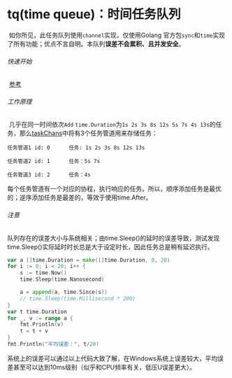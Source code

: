 # tq(time queue)：时间任务队列

​			如你所见，此任务队列使用`channel`实现，仅使用Golang 官方包`sync`和`time`实现了所有功能；优点不言自明。本队列**误差不会累积、且并发安全**。

###### 快速开始

​		[参考](https://github.com/lysShub/tq/blob/master/test/test.go)

###### 工作原理

​		几乎在同一时间依次`Add` `time.Duration`为`1s 2s 3s 8s 12s 5s 7s 4s 13s`的任务，那么[taskChans](https://github.com/lysShub/tq/blob/master/tq.go#L14)中将有3个任务管道用来存储任务：

```shell
任务管道1 id: 0      任务: 1s 2s 3s 8s 12s 13s
```

```shell
任务管道2 id: 1      任务：5s 7s
```

```shell
任务管道3 id: 2      任务：4s
```

每个任务管道有一个对应的协程，执行响应的任务。所以，顺序添加任务是最优的；逆序添加任务是最差的，等效于使用time.After。

###### 注意

​		队列存在的误差大小与系统相关；由time.Sleep()的延时的误差导致，测试发现time.Sleep()实际延时时长总是大于设定时长，因此任务总是稍有延迟执行。

```go
var a []time.Duration = make([]time.Duration, 0, 20)
for i := 0; i < 20; i++ {
	s := time.Now()
	time.Sleep(time.Nanosecond)

	a = append(a, time.Since(s))
    // time.Sleep(time.Millisecond * 200)
}
var t time.Duration
for _, v := range a {
	fmt.Println(v)
	t = t + v
}
fmt.Println("平均误差：", t/20)
```

​		系统上的误差可以通过以上代码大致了解，在Windows系统上误差较大，平均误差甚至可以达到10ms级别（似乎和CPU频率有关，低压U误差更大）。

